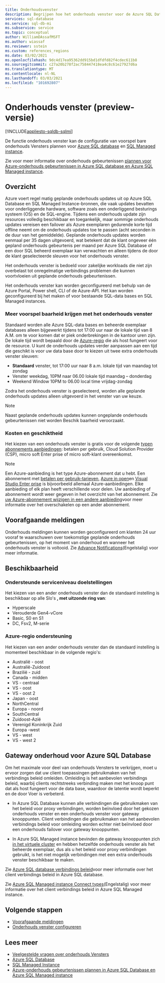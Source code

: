 ```yaml
---
title: Onderhoudsvenster
description: Begrijpen hoe het onderhouds venster voor de Azure SQL Database en het beheerde exemplaar kan worden geconfigureerd.
services: sql-database
ms.service: sql-db-mi
ms.subservice: service
ms.topic: conceptual
author: WilliamDAssafMSFT
ms.author: wiassaf
ms.reviewer: sstein
ms.custom: references_regions
ms.date: 03/02/2021
ms.openlocfilehash: 9dc4d17ea95362dd915bd1dfdfd82f4cdec611b8
ms.sourcegitcommit: c27a20b278f2ac758447418ea4c8c61e27927d6a
ms.translationtype: MT
ms.contentlocale: nl-NL
ms.lasthandoff: 03/03/2021
ms.locfileid: "101692807"
---
```

# <a name="maintenance-window-preview"></a>Onderhouds venster (preview-versie)
[!INCLUDE[appliesto-sqldb-sqlmi](../includes/appliesto-sqldb-sqlmi.md)]

De functie onderhouds venster kan de configuratie van voorspel bare onderhouds Vensters plannen voor [Azure SQL database](sql-database-paas-overview.md) en [SQL Managed instance](../managed-instance/sql-managed-instance-paas-overview.md). 

Zie voor meer informatie over onderhouds gebeurtenissen [plannen voor Azure-onderhouds gebeurtenissen in Azure SQL database en Azure SQL Managed instance](planned-maintenance.md).

## <a name="overview"></a>Overzicht

Azure voert regel matig geplande onderhouds updates uit op Azure SQL Database en SQL Managed Instance-bronnen, die vaak updates bevatten voor onderliggende hardware, software zoals een onderliggend besturings systeem (OS) en de SQL-engine. Tijdens een onderhouds update zijn resources volledig beschikbaar en toegankelijk, maar sommige onderhouds updates vereisen een failover als Azure exemplaren gedurende korte tijd offline neemt om de onderhouds updates toe te passen (acht seconden in de duur van het gemiddelde).  Geplande onderhouds updates worden eenmaal per 35 dagen uitgevoerd, wat betekent dat de klant ongeveer één gepland onderhouds gebeurtenis per maand per Azure SQL Database of een door SQL beheerd exemplaar kan verwachten en alleen tijdens de door de klant geselecteerde sleuven voor het onderhouds venster.   

Het onderhouds venster is bedoeld voor zakelijke workloads die niet zijn overbelast tot onregelmatige verbindings problemen die kunnen voortvloeien uit geplande onderhouds gebeurtenissen.

Het onderhouds venster kan worden geconfigureerd met behulp van de Azure Portal, Power shell, CLI of de Azure-API. Het kan worden geconfigureerd bij het maken of voor bestaande SQL-data bases en SQL Managed instances.

### <a name="gain-more-predictability-with-maintenance-window"></a>Meer voorspel baarheid krijgen met het onderhouds venster

Standaard worden alle Azure SQL-data bases en beheerde exemplaar databases alleen bijgewerkt tijdens tot 17:00 uur naar de lokale tijd van 8 A.M. om te voor komen dat er piek onderbrekingen in de kantoor uren zijn. De lokale tijd wordt bepaald door de [Azure-regio](https://azure.microsoft.com/global-infrastructure/geographies/) die als host fungeert voor de resource. U kunt de onderhouds updates verder aanpassen aan een tijd die geschikt is voor uw data base door te kiezen uit twee extra onderhouds venster sleuven:

* **Standaard** venster, tot 17:00 uur naar 8 a.m. lokale tijd van maandag tot zondag 
* Venster weekdag, 10PM naar 06.00 lokale tijd maandag – donderdag
* Weekend Window 10PM to 06.00 local time vrijdag-zondag

Zodra het onderhouds venster is geselecteerd, worden alle geplande onderhouds updates alleen uitgevoerd in het venster van uw keuze.   

> [!Note]
> Naast geplande onderhouds updates kunnen ongeplande onderhouds gebeurtenissen niet worden Beschik baarheid veroorzaakt. 

### <a name="cost-and-eligibility"></a>Kosten en geschiktheid

Het kiezen van een onderhouds venster is gratis voor de volgende [typen abonnements aanbiedingen](https://azure.microsoft.com/support/legal/offer-details/): betalen per gebruik, Cloud Solution Provider (CSP), micro soft Enter prise of micro soft-klant overeenkomst.

> [!Note]
> Een Azure-aanbieding is het type Azure-abonnement dat u hebt. Een abonnement met [betalen per gebruik-tarieven](https://azure.microsoft.com/offers/ms-azr-0003p/), [Azure in open](https://azure.microsoft.com/en-us/offers/ms-azr-0111p/)en [Visual Studio Enter prise](https://azure.microsoft.com/en-us/offers/ms-azr-0063p/) is bijvoorbeeld allemaal Azure-aanbiedingen. Elke aanbieding of elk plan heeft verschillende voor delen. Uw aanbieding of abonnement wordt weer gegeven in het overzicht van het abonnement. Zie [uw Azure-abonnement wijzigen in een andere aanbieding](/azure/cost-management-billing/manage/switch-azure-offer)voor meer informatie over het overschakelen op een ander abonnement.

## <a name="advance-notifications"></a>Voorafgaande meldingen

Onderhouds meldingen kunnen worden geconfigureerd om klanten 24 uur vooraf te waarschuwen over toekomstige geplande onderhouds gebeurtenissen, op het moment van onderhoud en wanneer het onderhouds venster is voltooid. Zie [Advance Notifications](advance-notifications.md)(Engelstalig) voor meer informatie.

## <a name="availability"></a>Beschikbaarheid

### <a name="supported-service-level-objectives"></a>Ondersteunde serviceniveau doelstellingen

Het kiezen van een ander onderhouds venster dan de standaard instelling is beschikbaar op alle Slo's **, met uitzonde ring van**:
* Hyperscale 
* Verouderde Gen4-vCore
* Basic, S0 en S1 
* DC, Fsv2, M-serie

### <a name="azure-region-support"></a>Azure-regio ondersteuning

Het kiezen van een ander onderhouds venster dan de standaard instelling is momenteel beschikbaar in de volgende regio's:

- Australië - oost
- Australië-Zuidoost
- Brazilië - zuid
- Canada - midden
- VS - centraal
- VS - oost
- VS - oost 2
- Japan - oost
- NorthCentral
- Europa - noord
- SouthCentral
- Zuidoost-Azië
- Verenigd Koninkrijk Zuid
- Europa -west
- VS - west
- VS - west 2

## <a name="gateway-maintenance-for-azure-sql-database"></a>Gateway onderhoud voor Azure SQL Database

Om het maximale voor deel van onderhouds Vensters te verkrijgen, moet u ervoor zorgen dat uw client toepassingen gebruikmaken van het verbindings beleid omleiden. Omleiding is het aanbevolen verbindings beleid, waarbij clients rechtstreeks verbinding maken met het knoop punt dat als host fungeert voor de data base, waardoor de latentie wordt beperkt en de door Voer is verbeterd.  

* In Azure SQL Database kunnen alle verbindingen die gebruikmaken van het beleid voor proxy verbindingen, worden beïnvloed door het gekozen onderhouds venster en een onderhouds venster voor gateway knooppunten. Client verbindingen die gebruikmaken van het aanbevolen verbindings beleid voor omleiding worden echter niet beïnvloed door een onderhouds failover voor gateway knooppunten. 

* In Azure SQL Managed instance bevinden de gateway knooppunten zich [in het virtuele cluster](../../azure-sql/managed-instance/connectivity-architecture-overview.md#virtual-cluster-connectivity-architecture) en hebben hetzelfde onderhouds venster als het beheerde exemplaar, dus als u het beleid voor proxy verbindingen gebruikt, is het niet mogelijk verbindingen met een extra onderhouds venster beschikbaar te maken.

Zie [Azure SQL database verbindings beleid](../database/connectivity-architecture.md#connection-policy)voor meer informatie over het client verbindings beleid in Azure SQL database. 

Zie [Azure SQL Managed instance Connect types](../../azure-sql/managed-instance/connection-types-overview.md)(Engelstalig) voor meer informatie over het client verbindings beleid in Azure SQL Managed instance.


## <a name="next-steps"></a>Volgende stappen

* [Voorafgaande meldingen](advance-notifications.md)
* [Onderhouds venster configureren](maintenance-window-configure.md)

## <a name="learn-more"></a>Lees meer

* [Veelgestelde vragen over onderhouds Vensters](maintenance-window-faq.yml)
* [Azure SQL Database](sql-database-paas-overview.md) 
* [SQL Managed Instance](../managed-instance/sql-managed-instance-paas-overview.md)
* [Azure-onderhouds gebeurtenissen plannen in Azure SQL Database en Azure SQL Managed instance](planned-maintenance.md)





